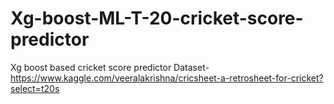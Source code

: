 # Xg-boost-ML-T-20-cricket-score-predictor
Xg boost based cricket score predictor
Dataset-https://www.kaggle.com/veeralakrishna/cricsheet-a-retrosheet-for-cricket?select=t20s
